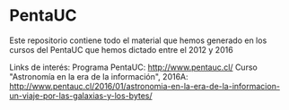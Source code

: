 # PentaUC
Este repositorio contiene todo el material que hemos generado en los cursos del PentaUC que hemos dictado entre el 2012 y 2016

Links de interés:
Programa PentaUC: http://www.pentauc.cl/
Curso "Astronomía en la era de la información", 2016A: http://www.pentauc.cl/2016/01/astronomia-en-la-era-de-la-informacion-un-viaje-por-las-galaxias-y-los-bytes/

